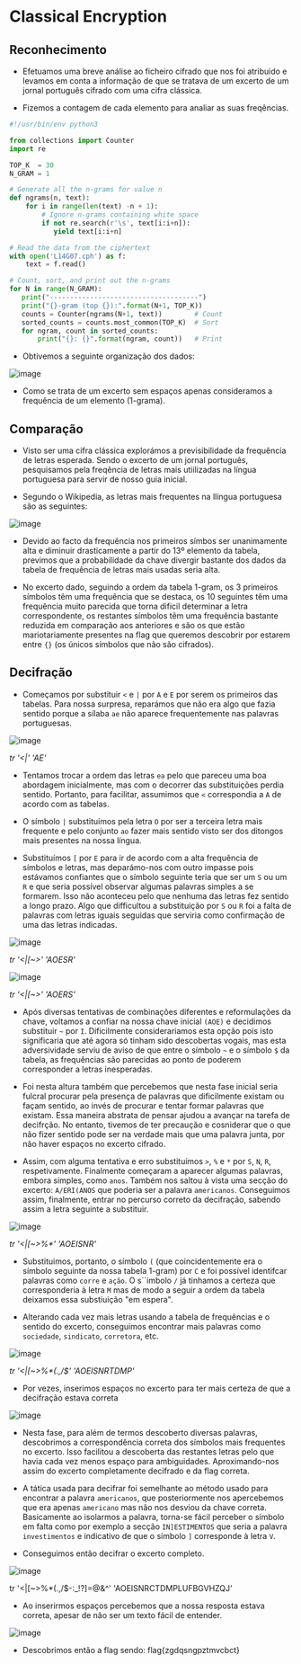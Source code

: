 # Classical Encryption

## Reconhecimento

- Efetuamos uma breve análise ao ficheiro cifrado que nos foi atribuido e levamos em conta a informação de que se tratava de um excerto de um jornal português cifrado com uma cifra clássica.

- Fizemos a contagem de cada elemento para analiar as suas freqências.

```py
#!/usr/bin/env python3

from collections import Counter
import re

TOP_K  = 30
N_GRAM = 1

# Generate all the n-grams for value n
def ngrams(n, text):
    for i in range(len(text) -n + 1):
        # Ignore n-grams containing white space
        if not re.search(r'\s', text[i:i+n]):
           yield text[i:i+n]

# Read the data from the ciphertext
with open('L14G07.cph') as f:
    text = f.read()

# Count, sort, and print out the n-grams
for N in range(N_GRAM):
   print("-------------------------------------")
   print("{}-gram (top {}):".format(N+1, TOP_K))
   counts = Counter(ngrams(N+1, text))        # Count
   sorted_counts = counts.most_common(TOP_K)  # Sort 
   for ngram, count in sorted_counts:                  
       print("{}: {}".format(ngram, count))   # Print
```

- Obtivemos a seguinte organização dos dados:

![image](/screenshots/CTF10_1.png)

- Como se trata de um excerto sem espaços apenas consideramos a frequência de um elemento (1-grama).

## Comparação

- Visto ser uma cifra clássica explorámos a previsibilidade da frequência de letras esperada. Sendo o excerto de um jornal português, pesquisamos pela freqência de letras mais utiilizadas na língua portuguesa para servir de nosso guia inicial.

- Segundo o Wikipedia, as letras mais frequentes na llíngua portuguesa são as seguintes:

![image](/screenshots/CTF10_2.png)

- Devido ao facto da frequência nos primeiros símbos ser unanimamente alta e diminuir drasticamente a partir do 13º elemento da tabela, previmos que a probabilidade da chave divergir bastante dos dados da tabela de frequência de letras mais usadas seria alta.

- No excerto dado, seguindo a ordem da tabela 1-gram, os 3 primeiros símbolos têm uma frequência que se destaca, os 10 seguintes têm uma frequência muito parecida que torna dificil determinar a letra correspondente, os restantes símbolos têm uma frequência bastante reduzida em comparação aos anteriores e são os que estão mariotariamente presentes na flag que queremos descobrir por estarem entre `{}` (os únicos símbolos que não são cifrados).

## Decifração

- Começamos por substituir `<` e `|` por `A` e `E` por serem os primeiros das tabelas. Para nossa surpresa, reparámos que não era algo que fazia sentido porque a sílaba `ae` não aparece frequentemente nas palavras portuguesas. 

![image](/screenshots/CTF10_3.png)

_tr '<|' 'AE'_

- Tentamos trocar a ordem das letras `ea` pelo que pareceu uma boa abordagem inicialmente, mas com o decorrer das substituições perdia sentido. Portanto, para facilitar, assumimos que `<` correspondia a `A` de acordo com as tabelas.

- O símbolo `|` substituímos pela letra `O` por ser a terceira letra mais frequente e pelo conjunto `ao` fazer mais sentido visto ser dos ditongos mais presentes na nossa língua.

- Substituímos `[` por `E` para ir de acordo com a alta frequência de símbolos e letras, mas deparámo-nos com outro impasse pois estávamos confiantes que o símbolo seguinte teria que ser um `S` ou um `R` e que seria possível observar algumas palavras simples a se formarem. Isso não aconteceu pelo que nenhuma das letras fez sentido a longo prazo. Algo que difficultou a substituição por `S` ou `R` foi a falta de palavras com letras iguais seguidas que serviria como confirmação de uma das letras indicadas.

![image](/screenshots/CTF10_4.png)

_tr '<|[~>' 'AOESR'_

![image](/screenshots/CTF10_5.png)

_tr '<|[~>' 'AOERS'_

- Após diversas tentativas de combinações diferentes e reformulações da chave, voltamos a confiar na nossa chave inicial `(AOE)` e decidimos substituir `~` por `I`. Dificilmente considerariamos esta opção pois isto significaria que até agora só tinham sido descobertas vogais, mas esta adversividade serviu de aviso de que entre o símbolo `~` e o símbolo `$` da tabela, as frequências são parecidas ao ponto de poderem corresponder a letras inesperadas.

- Foi nesta altura também que percebemos que nesta fase inicial seria fulcral procurar pela presença de palavras que dificilmente existam ou façam sentido, ao invés de procurar e tentar formar palavras que existam. Essa maneira abstrata de pensar ajudou a avançar na tarefa de decifrção. No entanto, tivemos de ter precaução e cosniderar que o que não fizer sentido pode ser na verdade mais que uma palavra junta, por não haver espaços no excerto cifrado.

- Assim, com alguma tentativa e erro substituímos `>`, `%` e `*` por `S`, `N`, `R`, respetivamente. Finalmente começaram a aparecer algumas palavras, embora simples, como `anos`. Também nos saltou à vista uma secção do excerto: `A/ERI(ANOS` que poderia ser a palavra `americanos`. Conseguimos assim, finalmente, entrar no percurso correto da decifração, sabendo assim a letra seguinte a substituir.

![image](/screenshots/CTF10_6.png)

_tr '<|[~>%*' 'AOEISNR'_

- Substituimos, portanto, o símbolo `(` (que coincidentemente era o símbolo seguinte da nossa tabela 1-gram) por `C` e foi possível identifcar palavras como `corre` e `ação`. O s´´imbolo `/` já tinhamos a certeza que corresponderia à letra `M` mas de modo a seguir a ordem da tabela deixamos essa substiuição "em espera".

- Alterando cada vez mais letras usando a tabela de frequências e o sentido do excerto, conseguimos encontrar mais palavras como `sociedade`, `sindicato`, `corretora`, etc.

![image](/screenshots/CTF10_7.png)

_tr '<|[~>%*(.,/$' 'AOEISNRTDMP'_

- Por vezes, inserimos espaços no excerto para ter mais certeza de que a decifração estava correta

![image](/screenshots/CTF10_8.png)

- Nesta fase, para além de termos descoberto diversas palavras, descobrimos a correspondência correta dos símbolos mais frequentes no excerto. Isso facilitou a descoberta das restantes letras pelo que havia cada vez menos espaço para ambiguidades. Aproximando-nos assim do excerto completamente decifrado e da flag correta.

- A tática usada para decifrar foi semelhante ao método usado para encontrar a palavra `americanos`, que posteriormente nos apercebemos que era apenas `americano` mas não nos desviou da chave correta. Basicamente ao isolarmos a palavra, torna-se fácil perceber o símbolo em falta como por exemplo a secção `IN]ESTIMENTOS` que seria a palavra `investimentos` e indicativo de que o símbolo `]` corresponde à letra `V`.

- Conseguimos então decifrar o excerto completo.

![image](/screenshots/CTF10_9.png)

tr '<|[~>%*(.,/$-:_!?]=@&^' 'AOEISNRCTDMPLUFBGVHZQJ'

- Ao inserirmos espaços percebemos que a nossa resposta estava correta, apesar de não ser um texto fácil de entender. 

![image](/screenshots/CTF10_10.png)

- Descobrimos então a flag sendo: flag{zgdqsngpztmvcbct}



